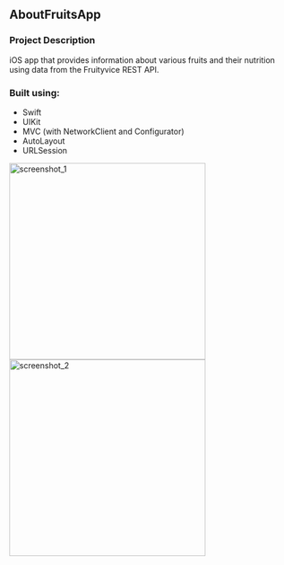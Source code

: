 ## AboutFruitsApp

### Project Description
iOS app that provides information about various fruits and their nutrition using data from the Fruityvice REST API.

### Built using:
- Swift
- UIKit
- MVC (with NetworkClient and Configurator)
- AutoLayout
- URLSession

<img src="https://github.com/user-attachments/assets/2666ccd4-549e-48b1-b739-a4edb3872141" height="350" alt="screenshot_1">
<img src="https://github.com/user-attachments/assets/fa30f615-8201-4c3a-a6c3-080616595592" height="350" alt="screenshot_2">

